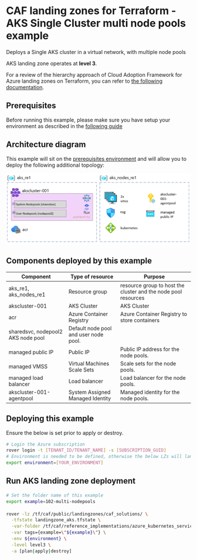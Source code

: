 # CAF landing zones for Terraform - AKS Single Cluster multi node pools example

Deploys a Single AKS cluster in a virtual network, with multiple node pools

AKS landing zone operates at **level 3**.

For a review of the hierarchy approach of Cloud Adoption Framework for Azure landing zones on Terraform, you can refer to [the following documentation](../../../../documentation/code_architecture/hierarchy.md).

## Prerequisites

Before running this example, please make sure you have setup your environment as described in the [following guide](../../readme.md)

## Architecture diagram

This example will sit on the [prerequisites environment](../../readme.md) and will allow you to deploy the following additional topology:

![solutions](../../_pictures/examples/102-multi-nodepools.PNG)

## Components deployed by this example

| Component                                | Type of resource | Purpose |
| --------------------------               | ---------------------------------- | ---------------------------------------------------------------- |
| aks_re1, aks_nodes_re1                   | Resource group | resource group to host the cluster and the node pool resources |
| akscluster-001                           | AKS Cluster | AKS Cluster |
| acr                                      | Azure Container Registry | Azure Container Registry to store containers |
| sharedsvc, nodepool2       AKS node pool | Default node pool and user node pool. |
| managed public IP                        | Public IP | Public IP address for the node pools. |
| managed VMSS                             | Virtual Machines Scale Sets | Scale sets for the node pools. |
| managed load balancer                    | Load balancer | Load balancer for the node pools. |
| akscluster-001-agentpool                 | System Assigned Managed Identity | Managed identity for the node pools. |

## Deploying this example

Ensure the below is set prior to apply or destroy.

```bash
# Login the Azure subscription
rover login -t [TENANT_ID/TENANT_NAME] -s [SUBSCRIPTION_GUID]
# Environment is needed to be defined, otherwise the below LZs will land into sandpit which someone else is working on
export environment=[YOUR_ENVIRONMENT]
```

## Run AKS landing zone deployment

```bash
# Set the folder name of this example
export example=102-multi-nodepools

rover -lz /tf/caf/public/landingzones/caf_solutions/ \
  -tfstate landingzone_aks.tfstate \
  -var-folder /tf/caf/reference_implementations/azure_kubernetes_services/aks/${example} \
  -var tags={example=\"${example}\"} \
  -env ${environment} \
  -level level3 \
  -a [plan|apply|destroy]
```
